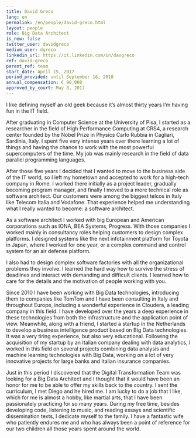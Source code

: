 ```yaml
---
title: David Greco
lang: en
permalink: /en/people/david-greco.html
layout: people
role: Big Data Architect
is_new: false
twitter_user: davidgreco
medium_user: dgreco
linkedin_url: https://it.linkedin.com/in/davgreco
ref: david-greco
parent_ref: team
start_date: April 15, 2017 
period_provided: until September 16, 2018
annual_compensation: € 90,000
approved_by_court: May 8, 2017
---
```

I like defining myself an old geek because it’s almost thirty years I’m having fun in the IT field. 

After graduating in Computer Science at the University of Pisa, I started as a researcher in the field of High Performance Computing at CRS4, a research center founded by the Nobel Prize in Physics Carlo Rubbia in Cagliari, Sardinia, Italy.
I spent five very intense years over there learning a lot of things and having the chance to work with the most powerful supercomputers of the time. My job was mainly research in the field of data parallel programming languages.

After those five years I decided that I wanted to move to the business side of the IT world, so I left my hometown and accepted to work for  a  high-tech company in Rome. I worked there initially as a project leader, gradually becoming program manager, and finally I moved to a more technical role as software architect. Our customers were among the biggest telcos in Italy like Telecom Italia and Vodafone. That experience helped me  understanding what I really wanted to become: a software architect.

As a software architect I worked with big European and American corporations such as IONA, BEA Systems, Progress. With those companies I worked mainly in consultancy roles helping customers to design complex platforms. I designed systems like the next infotainment platform for Toyota in Japan, where I worked for one year, or a complex command and control system for an air defense platform.

I also had to design complex software factories with all the organizational problems they involve. I learned the hard way how to survive the stress of deadlines and interact with demanding and difficult clients. I learned how to care for the details and the motivation of people working with you.

Since 2010 I have been working with Big Data technologies, introducing them to companies like TomTom and I have been consulting in Italy and throughout Europe, including a wonderful experience in Cloudera, a leading company in this field.
I have developed over the years a deep experience in these technologies from both the infrastructure and the application point of view. Meanwhile, along with a friend, I started a startup in the Netherlands to develop a business intelligence product based on Big Data technologies. It was a very tiring experience, but also very educational.
Following the acquisition of my startup by an Italian company dealing with data analytics, I worked in this field on several projects combining data analysis and machine learning technologies with Big Data, working on a lot of very innovative projects for large banks and Italian insurance companies.

Just in this period I discovered that the Digital Transformation Team was looking for a Big Data Architect and I thought that it would have been an honor for me to be able to offer my skills back to the country. I sent the curriculum, I met Diego and he hired me.
I am lucky to do a job that I like, which for me is almost a hobby, like martial arts, that I have been passionately practicing for so many years. During my  free time, besides developing code, listening to music, and reading essays and scientific dissemination texts, I dedicate myself to the family. I have a fantastic wife who patiently endures me and who has always been a point of reference for our two children all those years  spent around the world.

